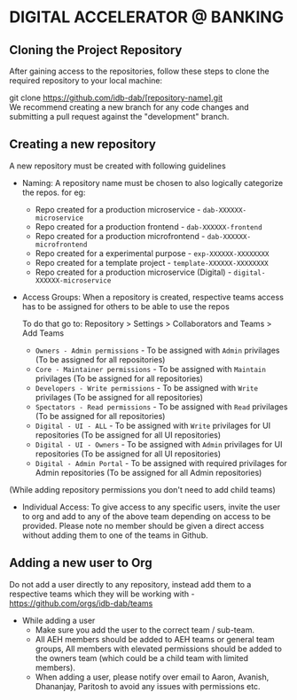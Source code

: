 # DIGITAL ACCELERATOR @ BANKING

## Cloning the Project Repository

After gaining access to the repositories, follow these steps to clone the required repository to your local machine:

git clone https://github.com/idb-dab/[repository-name].git  
We recommend creating a new branch for any code changes and submitting a pull request against the "development" branch.

## Creating a new repository

A new repository must be created with following guidelines

- Naming: A repository name must be chosen to also logically categorize the repos. for eg:
  - Repo created for a production microservice - `dab-XXXXXX-microservice`
  - Repo created for a production frontend - `dab-XXXXXX-frontend`
  - Repo created for a production microfrontend - `dab-XXXXXX-microfrontend`
  - Repo created for a experimental purpose - `exp-XXXXXX-XXXXXXXX`
  - Repo created for a template project - `template-XXXXXX-XXXXXXXX`
  - Repo created for a production microservice (Digital) - `digital-XXXXXX-microservice`

- Access Groups: When a repository is created, respective teams access has to be assigned for others to be able to use the repos
  
  To do that go to: Repository > Settings > Collaborators and Teams > Add Teams
  
  - `Owners - Admin permissions` - To be assigned with `Admin` privilages (To be assigned for all repositories)
  - `Core - Maintainer permissions` - To be assigned with `Maintain` privilages (To be assigned for all repositories)
  - `Developers - Write permissions` - To be assigned with `Write` privilages (To be assigned for all repositories)
  - `Spectators - Read permissions` - To be assigned with `Read` privilages (To be assigned for all repositories)
  - `Digital - UI - ALL` - To be assigned with `Write` privilages for UI repositories (To be assigned for all UI repositories)
  - `Digital - UI - Owners` - To be assigned with `Admin` privilages for UI repositories (To be assigned for all UI repositories)
  - `Digital - Admin Portal` - To be assigned with required privilages for Admin repositories (To be assigned for all Admin repositories)

(While adding repository permissions you don't need to add child teams)

- Individual Access: To give access to any specific users, invite the user to org and add to any of the above team depending on access to be provided. Please note no member should be given a direct access without adding them to one of the teams in Github.

## Adding a new user to Org

Do not add a user directly to any repository, instead add them to a respective teams which they will be working with - https://github.com/orgs/idb-dab/teams 

- While adding a user
  - Make sure you add the user to the correct team / sub-team.
  - All AEH members should be added to AEH teams or general team groups, All members with elevated permissions should be added to the owners team (which could be a child team with limited members).
  - When adding a user, please notify over email to Aaron, Avanish, Dhananjay, Paritosh to avoid any issues with permissions etc.
